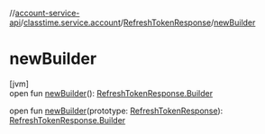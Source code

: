 //[account-service-api](../../../index.md)/[classtime.service.account](../index.md)/[RefreshTokenResponse](index.md)/[newBuilder](new-builder.md)

# newBuilder

[jvm]\
open fun [newBuilder](new-builder.md)(): [RefreshTokenResponse.Builder](-builder/index.md)

open fun [newBuilder](new-builder.md)(prototype: [RefreshTokenResponse](index.md)): [RefreshTokenResponse.Builder](-builder/index.md)
